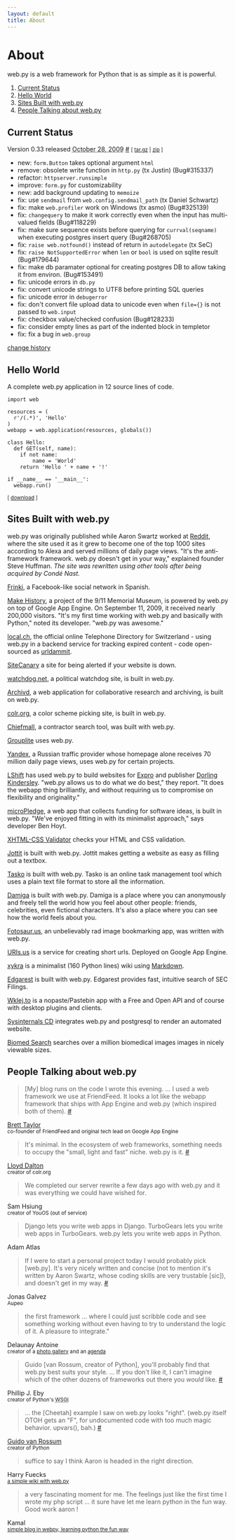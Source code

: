 ```yaml
---
layout: default
title: About
---
```


# About

web.py is a web framework for Python that is as simple as it is powerful.

1.  [Current Status](#status)
1.  [Hello World](#hello)
1.  [Sites Built with web.py](#sites)
1.  [People Talking about web.py](#people)

<h2 id=status>Current Status</h2>

<div class=hentry>
<p><span class=entry-title>Version 0.33 released</span> <abbr class="published updated" title=2009-10-28>October 28, 2009</abbr> <a href=/history#0.33 rel=bookmark>#</a> <small>[ <a href=http://angelo.gladding.name/assets/webpy/web.py-0.33.tar.gz>tar.gz</a> | <a href=http://angelo.gladding.name/assets/webpy/web.py-0.33.zip>zip</a> ]</small></p>
<ul class=changelist>
  <li>new: <code>form.Button</code> takes optional argument <code>html</code></li>
  <li>remove: obsolete write function in <code>http.py</code> (tx Justin) (Bug#315337)</li>
  <li>refactor: <code>httpserver.runsimple</code></li>
  <li>improve: <code>form.py</code> for customizability</li>
  <li>new: add background updating to <code>memoize</code></li>
  <li>fix: use <code>sendmail</code> from <code>web.config.sendmail_path</code> (tx Daniel Schwartz)</li>
  <li>fix: make <code>web.profiler</code> work on Windows (tx asmo) (Bug#325139)</li>
  <li>fix: <code>changequery</code> to make it work correctly even when the input has multi-valued fields (Bug#118229)</li>
  <li>fix: make sure sequence exists before querying for <code>currval(seqname)</code> when executing postgres insert query (Bug#268705)</li>
  <li>fix: <code>raise web.notfound()</code> instead of return in <code>autodelegate</code> (tx SeC)</li>
  <li>fix: <code>raise NotSupportedError</code> when <code>len</code> or <code>bool</code> is used on sqlite result (Bug#179644)</li>
  <li>fix: make db paramater optional for creating postgres DB to allow taking it from environ. (Bug#153491)</li>
  <li>fix: unicode errors in <code>db.py</code></li>
  <li>fix: convert unicode strings to UTF8 before printing SQL queries</li>
  <li>fix: unicode error in <code>debugerror</code></li>
  <li>fix: don't convert file upload data to unicode even when <code>file={}</code> is not passed to <code>web.input</code></li>
  <li>fix: checkbox value/checked confusion (Bug#128233)</li>
  <li>fix: consider empty lines as part of the indented block in templetor</li>
  <li>fix: fix a bug in <code>web.group</code></li>
</ul>
</div>

<a href=/history>change history</a>

<h2 id=hello>Hello World</h2>

A complete web.py application in 12 source lines of code.

<pre class=prettyprint><code>import web

resources = (
  r'/(.*)', 'Hello'
)
webapp = web.application(resources, globals())

class Hello:  
  def GET(self, name):
    if not name: 
        name = 'World'
    return 'Hello ' + name + '!'

if __name__ == '__main__':
  webapp.run()</code></pre>

<small>[ [download](/usage/hello.py?format=raw) ]</small>

<h2 id=sites>Sites Built with web.py</h2>

<p class=vcard>web.py was originally published while Aaron Swartz worked at <a class="fn org url uid" href=http://reddit.com/>Reddit</a>, where the site used it as it grew to become one of the top 1000 sites according to Alexa and served millions of daily page views. "It's the anti-framework framework. web.py doesn't get in your way," explained founder Steve Huffman. <em>The site was rewritten using other tools after being acquired by Condé Nast.</em></p>

<p class=vcard><a class="fn org url uid" href=http://frinki.com/>Frinki</a>, a Facebook-like social network in Spanish.

<p class=vcard><a class="fn org url uid" href=http://makehistory.national911memorial.org/>Make History</a>, a project of the 9/11 Memorial Museum, is powered by web.py on top of Google App Engine. On September 11, 2009, it received nearly 200,000 visitors. "It's my first time working with web.py and basically with Python," noted its developer. "web.py was awesome."</p>

<p class=vcard><a class="fn org url uid" href=http://local.ch/>local.ch</a>, the official online Telephone Directory for Switzerland - using web.py in a backend service for tracking expired content - code open-sourced as <a href=http://github.com/harryf/urldammit/tree/master>urldammit</a>.</p>

<p class=vcard><a class="fn org url uid" href=http://sitecanary.com/>SiteCanary</a> a site for being alerted if your website is down.</p>

<p class=vcard><a class="fn org url uid" href=http://watchdog.net/>watchdog.net</a>, a political watchdog site, is built in web.py.</p>

<p class=vcard><a class="fn org url uid" href=http://archivd.com/>Archivd</a>, a web application for collaborative research and archiving, is built on web.py.</p>

<p class=vcard><a class="fn org url uid" href=http://colr.org/>colr.org</a>, a color scheme picking site, is built in web.py.</p>

<p class=vcard><a class="fn org url uid" href=http://chiefmall.com/>Chiefmall</a>, a contractor search tool, was built with web.py.</p>

<p class=vcard><a class="fn org url uid" href=http://grouplite.com/>Grouplite</a> uses web.py.</p>

<p class=vcard><a class="fn org url uid" href=http://yandex.ru/>Yandex</a>, a Russian traffic provider whose homepage alone receives 70 million daily page views, uses web.py for certain projects.</p>

<p class=vcard><a class="fn org url uid" href=http://lshift.net/>LShift</a> has used web.py to build websites for <a href=http://exproretail.com/>Expro</a> and publisher <a href=http://travel.dk.com/>Dorling Kindersley</a>. "web.py allows us to do what we do best," they report. "It does the webapp thing brilliantly, and without requiring us to compromise on flexibility and originality."</p>

<p class=vcard><a class="fn org url uid" href=http://micropledge.com/>microPledge</a>, a web app that collects funding for software ideas, is built in web.py. "We've enjoyed fitting in with its minimalist approach," says developer Ben Hoyt.</p>

<p class=vcard><a class="fn org url uid" href=http://xhtml-css.com/>XHTML-CSS Validator</a> checks your HTML and CSS validation.</p>

<p class=vcard><a class="fn org url uid" href=http://jottit.com/>Jottit</a> is built with web.py. Jottit makes getting a website as easy as filling out a textbox.</p>

<p class=vcard><a class="fn org url uid" href=http://taskodone.com/>Tasko</a> is built with web.py. Tasko is an online task management tool which uses a plain text file format to store all the information.</p>

<p class=vcard><a class="fn org url uid" href=http://damiga.com/>Damiga</a> is built with web.py. Damiga is a place where you can anonymously and freely tell the world how you feel about other people: friends, celebrities, even fictional characters. It's also a place where you can see how the world feels about you.</p>

<p class=vcard><a class="fn org url uid" href=http://fotosaur.us/>Fotosaur.us</a>, an unbelievably rad image bookmarking app, was written with web.py.</p>

<p class=vcard><a class="fn org url uid" href=http://uris.us/>URIs.us</a> is a service for creating short urls. Deployed on Google App Engine.</p>

<p class=vcard><a class="fn org url uid" href=http://xykra.org/>xykra</a> is a minimalist (160 Python lines) wiki using <a href=http://daringfireball.net/projects/markdown/>Markdown</a>.</p>

<p class=vcard><a class="fn org url uid" href=http://edgarest.com/>Edgarest</a> is built with web.py. Edgarest provides fast, intuitive search of SEC Filings.</p>

<p class=vcard><a class="fn org url uid" href=http://wklej.to/>Wklej.to</a> is a nopaste/Pastebin app with a Free and Open API and of course with desktop plugins and clients.</p>

<p class=vcard><a class="fn org url uid" href=http://sysinternals.xykra.org/>Sysinternals CD</a> integrates web.py and postgresql to render an automated website.</p>

<p class=vcard><a class="fn org url uid" href=http://biomed-search.com/>Biomed Search</a> searches over a million biomedical images images in nicely viewable sizes.</p>

<h2 id=people>People Talking about web.py</h2>

>   [My] blog runs on the code I wrote this evening. ... I used a web framework we use at FriendFeed. It looks a lot like the webapp framework that ships with App Engine and web.py (which inspired both of them). [#](http://bret.appspot.com/entry/experimenting-google-app-engine)

<p class=vcard><a class="fn url uid" href=http://bret.appspot.com/>Brett Taylor</a><br><small>co-founder of FriendFeed and original tech lead on Google App Engine</small></p>

>   It's minimal. In the ecosystem of web frameworks, something needs to occupy the "small, light and fast" niche. web.py is it. [#](http://www.colr.org/rewrite.html)

<p class=vcard><a class="fn url uid" href=http://twitter.com/daltonlp>Lloyd Dalton</a><br><small>creator of colr.org</small></p>

>   We completed our server rewrite a few days ago with web.py and it was everything we could have wished for.

<p class=vcard><span class=fn>Sam Hsiung</span><br><small>creator of YouOS (out of service)</small></p>

>   Django lets you write web apps in Django. TurboGears lets you write web apps in TurboGears. web.py lets you write web apps in Python.

<p class=vcard><span class=fn>Adam Atlas</span></p>

>   If I were to start a personal project today I would probably pick [web.py]. It's very nicely written and concise (not to mention it's written by Aaron Swartz, whose coding skills are very trustable [sic]), and doesn't get in my way. [#](http://www.artima.com/forums/flat.jsp?forum=106&thread=146149#189284)

<p class=vcard><span class=fn>Jonas Galvez</span><br><small>Aupeo</small></p>

>   the first framework ... where I could just scribble code and see something working without even having to try to understand the logic of it. A pleasure to integrate."

<p class=vcard><span class=fn>Delaunay Antoine</span><br><small>creator of a <a href=http://github.com/antoine/ibrouteur/>photo gallery</a> and an <a href=http://metagenda.org/>agenda</a></small></p>

>   Guido [van Rossum, creator of Python], you'll probably find that web.py best suits your style. ... If you don't like it, I can't imagine which of the other dozens of frameworks out there you *would* like. [#](http://shortb.net/~f561f2)

<p class=vcard><span class=fn>Phillip J. Eby</span><br><small>creator of Python's <abbr title="Web Server Gateway Interface">WSGI</abbr></small></p>

>   ... the [Cheetah] example I saw on web.py looks "right". (web.py itself OTOH gets an "F", for undocumented code with too much magic behavior. upvars(), bah.) [#](http://shortb.net/~f561f3)

<p class=vcard><a class="fn url uid" href=http://www.python.org/~guido/>Guido van Rossum</a><br><small>creator of Python</small></p>

>   suffice to say I think Aaron is headed in the right direction.

<p class=vcard><span class=fn>Harry Fuecks</span><br><small><a href=http://www.sitepoint.com/blogs/2006/01/06/a-simple-wiki-with-webpy/>a simple wiki with web.py</a></small></p>

>   a very fascinating moment for me. The feelings just like the first time I wrote my php script ... it sure have let me learn python in the fun way. Good work aaron !

<p class=vcard><span class=fn>Kamal</span><br><small><a href=http://www.k4ml.com/node/165>simple blog in webpy, learning python the fun way</a></small></p>